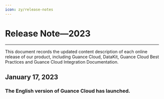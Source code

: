 ```yaml
---
icon: zy/release-notes
---
```


# Release Note—2023
---

This document records the updated content description of each online release of our product, including Guance Cloud, DataKit, Guance Cloud Best Practices and Guance Cloud Integration Documentation.

## January 17, 2023 

### The English version of Guance Cloud has launched.
